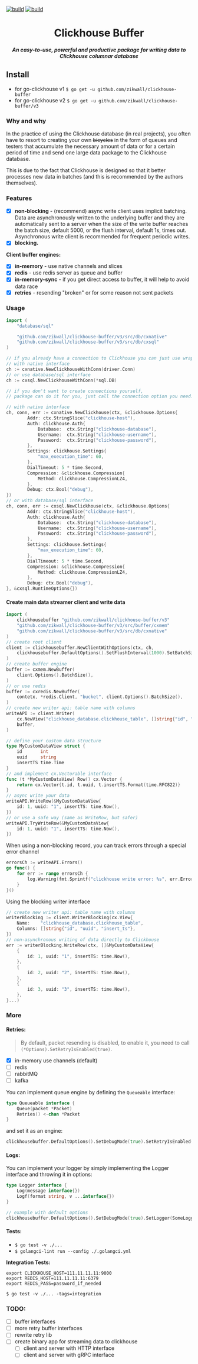 [![build](https://github.com/zikwall/clickhouse-buffer/workflows/build_and_tests/badge.svg)](https://github.com/zikwall/clickhouse-buffer/v3/actions)
[![build](https://github.com/zikwall/clickhouse-buffer/workflows/golangci_lint/badge.svg)](https://github.com/zikwall/clickhouse-buffer/v3/actions)

<div align="center">
  <h1>Clickhouse Buffer</h1>
  <h5>An easy-to-use, powerful and productive package for writing data to Clickhouse columnar database</h5>
</div>

## Install

- for go-clickhouse v1 `$ go get -u github.com/zikwall/clickhouse-buffer`
- for go-clickhouse v2 `$ go get -u github.com/zikwall/clickhouse-buffer/v3`

### Why and why

In the practice of using the Clickhouse database (in real projects), 
you often have to resort to creating your own ~~bicycles~~ in the form of queues 
and testers that accumulate the necessary amount of data or for a certain period of time 
and send one large data package to the Clickhouse database.

This is due to the fact that Clickhouse is designed so that it better processes new data in batches 
(and this is recommended by the authors themselves).

### Features

- [x] **non-blocking** - (recommend) async write client uses implicit batching.
  Data are asynchronously written to the underlying buffer and they are automatically sent to a server
  when the size of the write buffer reaches the batch size, default 5000, or the flush interval,
  default 1s, times out. Asynchronous write client is recommended for frequent periodic writes.
- [x] **blocking.**

**Client buffer engines:**

- [x] **in-memory** - use native channels and slices
- [x] **redis** - use redis server as queue and buffer
- [x] **in-memory-sync** - if you get direct access to buffer, it will help to avoid data race
- [x] **retries** - resending "broken" or for some reason not sent packets

### Usage

```go
import (
    "database/sql"

    "github.com/zikwall/clickhouse-buffer/v3/src/db/cxnative"
    "github.com/zikwall/clickhouse-buffer/v3/src/db/cxsql"
)

// if you already have a connection to Clickhouse you can just use wrappers
// with native interface
ch := cxnative.NewClickhouseWithConn(driver.Conn)
// or use database/sql interface
ch := cxsql.NewClickhouseWithConn(*sql.DB)
```

```go
// if you don't want to create connections yourself, 
// package can do it for you, just call the connection option you need:

// with native interface
ch, conn, err := cxnative.NewClickhouse(ctx, &clickhouse.Options{
        Addr: ctx.StringSlice("clickhouse-host"),
        Auth: clickhouse.Auth{
            Database:  ctx.String("clickhouse-database"),
            Username:  ctx.String("clickhouse-username"),
            Password:  ctx.String("clickhouse-password"),
        },
        Settings: clickhouse.Settings{
            "max_execution_time": 60,
        },
        DialTimeout: 5 * time.Second,
        Compression: &clickhouse.Compression{
            Method: clickhouse.CompressionLZ4,
        },
        Debug: ctx.Bool("debug"),
})
// or with database/sql interface
ch, conn, err := cxsql.NewClickhouse(ctx, &clickhouse.Options{
        Addr: ctx.StringSlice("clickhouse-host"),
        Auth: clickhouse.Auth{
            Database:  ctx.String("clickhouse-database"),
            Username:  ctx.String("clickhouse-username"),
            Password:  ctx.String("clickhouse-password"),
        },
        Settings: clickhouse.Settings{
            "max_execution_time": 60,
        },
        DialTimeout: 5 * time.Second,
        Compression: &clickhouse.Compression{
            Method: clickhouse.CompressionLZ4,
        },
        Debug: ctx.Bool("debug"),
}, &cxsql.RuntimeOptions{})
```

#### Create main data streamer client and write data

```go
import (
    clickhousebuffer "github.com/zikwall/clickhouse-buffer/v3"
    "github.com/zikwall/clickhouse-buffer/v3/src/buffer/cxmem"
    "github.com/zikwall/clickhouse-buffer/v3/src/db/cxnative"
)
// create root client
client := clickhousebuffer.NewClientWithOptions(ctx, ch,
    clickhousebuffer.DefaultOptions().SetFlushInterval(1000).SetBatchSize(5000),
)
// create buffer engine
buffer := cxmem.NewBuffer(
    client.Options().BatchSize(),
)
// or use redis
buffer := cxredis.NewBuffer(
    contetx, *redis.Client, "bucket", client.Options().BatchSize(),
)
// create new writer api: table name with columns
writeAPI := client.Writer(
	cx.NewView("clickhouse_database.clickhouse_table", []string{"id", "uuid", "insert_ts"}), 
	buffer,
)

// define your custom data structure
type MyCustomDataView struct {
	id       int
	uuid     string
	insertTS time.Time
}
// and implement cx.Vectorable interface
func (t *MyCustomDataView) Row() cx.Vector {
	return cx.Vector{t.id, t.uuid, t.insertTS.Format(time.RFC822)}
}
// async write your data
writeAPI.WriteRow(&MyCustomDataView{
    id: 1, uuid: "1", insertTS: time.Now(),
})
// or use a safe way (same as WriteRow, but safer)
writeAPI.TryWriteRow(&MyCustomDataView{
    id: 1, uuid: "1", insertTS: time.Now(),
})
```

When using a non-blocking record, you can track errors through a special error channel

```go
errorsCh := writeAPI.Errors()
go func() {
	for err := range errorsCh {
		log.Warning(fmt.Sprintf("clickhouse write error: %s", err.Error()))
	}
}()
```

Using the blocking writer interface

```go
// create new writer api: table name with columns
writerBlocking := client.WriterBlocking(cx.View{
    Name:    "clickhouse_database.clickhouse_table",
    Columns: []string{"id", "uuid", "insert_ts"},
})
// non-asynchronous writing of data directly to Clickhouse
err := writerBlocking.WriteRow(ctx, []&MyCustomDataView{
    {
        id: 1, uuid: "1", insertTS: time.Now(),
    },
    {
        id: 2, uuid: "2", insertTS: time.Now(),
    },
    {
        id: 3, uuid: "3", insertTS: time.Now(),
    },
}...)
```

### More

#### Retries:

> By default, packet resending is disabled, to enable it, you need to call `(*Options).SetRetryIsEnabled(true)`.

- [x] in-memory use channels (default)
- [ ] redis
- [ ] rabbitMQ
- [ ] kafka

You can implement queue engine by defining the `Queueable` interface:

```go
type Queueable interface {
	Queue(packet *Packet)
	Retries() <-chan *Packet
}
```

and set it as an engine:

```go
clickhousebuffer.DefaultOptions().SetDebugMode(true).SetRetryIsEnabled(true).SetQueueEngine(CustomQueueable)
```

#### Logs:

You can implement your logger by simply implementing the Logger interface and throwing it in options:

```go
type Logger interface {
	Log(message interface{})
	Logf(format string, v ...interface{})
}
```

```go
// example with default options
clickhousebuffer.DefaultOptions().SetDebugMode(true).SetLogger(SomeLogger)
```

#### Tests:

- `$ go test -v ./...`
- `$ golangci-lint run --config ./.golangci.yml`

**Integration Tests:**

```shell
export CLICKHOUSE_HOST=111.11.11.11:9000
export REDIS_HOST=111.11.11.11:6379
export REDIS_PASS=password_if_needed

$ go test -v ./... -tags=integration
```

### TODO:

- [ ] buffer interfaces
- [ ] more retry buffer interfaces
- [ ] rewrite retry lib
- [ ] create binary app for streaming data to clickhouse
  - [ ] client and server with HTTP interface
  - [ ] client and server with gRPC interface
